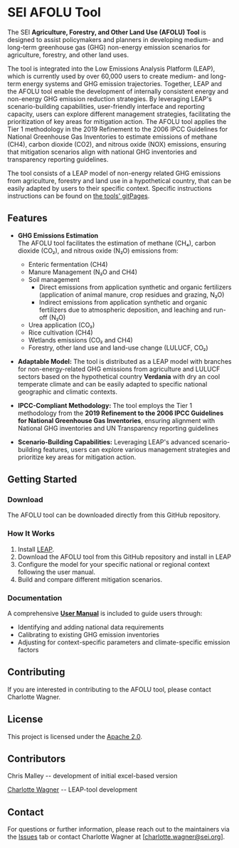 # SEI AFOLU Tool

The SEI **Agriculture, Forestry, and Other Land Use (AFOLU) Tool** is designed to assist policymakers and planners in developing medium- and long-term greenhouse gas (GHG) non-energy emission scenarios for agriculture, forestry, and other land uses.

The tool is integrated into the Low Emissions Analysis Platform (LEAP), which is currently used by over 60,000 users to create medium- and long-term energy systems and GHG emission trajectories. Together, LEAP and the AFOLU tool enable the development of internally consistent energy and non-energy GHG emission reduction strategies. By leveraging LEAP's scenario-building capabilities, user-friendly interface and reporting capacity, users can explore different management strategies, facilitating the prioritization of key areas for mitigation action.
The AFOLU tool applies the Tier 1 methodology in the 2019 Refinement to the 2006 IPCC Guidelines for National Greenhouse Gas Inventories to estimate emissions of methane (CH4), carbon dioxide (CO2), and nitrous oxide (NOX) emissions, ensuring that mitigation scenarios align with national GHG inventories and transparency reporting guidelines. 

The tool consists of a LEAP model of non-energy related GHG emissions from agriculture, forestry and land use in a hypothetical country, that can be easily adapted by users to their specific context. Specific instructions instructions can be found on [the tools' gitPages](https://sei-international.github.io/AFOLU-tool/).


## Features

- **GHG Emissions Estimation**  
  The AFOLU tool facilitates the estimation of methane (CH₄), carbon dioxide (CO₂), and nitrous oxide (N₂O) emissions from:
  - Enteric fermentation (CH4)
  - Manure Management (N₂O and CH4)
  - Soil management
    - Direct emissions from application synthetic and organic fertilizers (application of animal manure, crop residues and grazing, N₂O)
    - Indirect emissions from application synthetic and organic fertilizers  due to atmospheric deposition, and leaching and run-off (N₂O)
  - Urea application (CO₂)
  - Rice cultivation (CH4)
  - Wetlands emissions (CO₂ and CH4)
  - Forestry, other land use and land-use change (LULUCF, CO₂)


- **Adaptable Model:**  The tool is distributed as a LEAP model with branches for non-energy-related GHG emissions from agriculture and LULUCF sectors based on the hypothetical country **Verdania** with dry an cool temperate climate and can be easily adapted to specific national geographic and climatic contexts.

- **IPCC-Compliant Methodology:**  The tool employs the Tier 1 methodology from the **2019 Refinement to the 2006 IPCC Guidelines for National Greenhouse Gas Inventories**, ensuring alignment with National GHG inventories and UN Transparency reporting guidelines

- **Scenario-Building Capabilities:**  Leveraging LEAP's advanced scenario-building features, users can explore various management strategies and prioritize key areas for mitigation action.

## Getting Started

### Download  
The AFOLU tool can be downloaded directly from this GitHub repository.  

### How It Works  
1. Install [LEAP](https://leap.sei.org).
2. Download the AFOLU tool from this GitHub repository and install in LEAP
3. Configure the model for your specific national or regional context following the user manual.
4. Build and compare different mitigation scenarios.
   
### Documentation  
A comprehensive [**User Manual**](https://sei-international.github.io/AFOLU-tool/) is included to guide users through:  
- Identifying and adding national data requirements
- Calibrating to existing GHG emission inventories
- Adjusting for context-specific parameters and climate-specific emission factors  

## Contributing  
If you are interested in contributing to the AFOLU tool, please contact Charlotte Wagner.

## License  
This project is licensed under the [Apache 2.0](LICENSE).

## Contributors
Chris Malley                                    -- development of initial excel-based version

[Charlotte Wagner](https://github.com/ccwagner) -- LEAP-tool development

## Contact  
For questions or further information, please reach out to the maintainers via the [Issues](https://github.com/) tab or contact Charlotte Wagner at [charlotte.wagner@sei.org].
